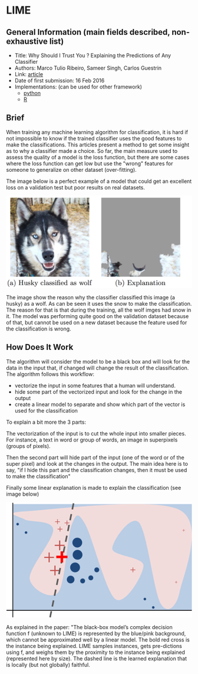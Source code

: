 # LIME

## General Information (main fields described, non-exhaustive list)

- Title: Why Should I Trust You ? Explaining the Predictions of Any Classifier
- Authors: Marco Tulio Ribeiro, Sameer Singh, Carlos Guestrin
- Link: [article](https://arxiv.org/abs/1602.04938)
- Date of first submission: 16 Feb 2016
- Implementations: (can be used for other framework)
    - [python](https://github.com/marcotcr/lime/tree/master/lime)
    - [R](https://github.com/thomasp85/lime)

## Brief

When training any machine learning algorithm for classification, it is hard if not impossible to know if the trained classifier uses the good features to make the classifications. This articles present a method to get some insight as to why a classifier made a choice.
So far, the main measure used to assess the quality of a model is the loss function, but there are some cases where the loss function can get low but use the "wrong" features for someone to generalize on other dataset (over-fitting). 

The image below is a perfect example of a model that could get an excellent loss on a validation test but poor results on real datasets.

![Husky](https://github.com/D3lt4lph4/papers/blob/master/docs/images/knowingyournetwork/LIME/husky.png?raw=true "Husky explanation")

The image show the reason why the classifier classified this image  (a husky) as a wolf. As can be seen it uses the snow to make the classification. The reason for that is that during the training, all the wolf imges had snow in it. The model was performing quite good on the validation dataset because of that, but cannot be used on a new dataset because the feature used for the classification is wrong.

## How Does It Work

The algorithm will consider the model to be a black box and will look for the data in the input that, if changed will change the result of the classification. The algorithm follows this workflow:

- vectorize the input in some features that a human will understand.
- hide some part of the vectorized input and look for the change in the output
- create a linear model to separate and show which part of the vector is used for the classification

To explain a bit more the 3 parts:

The vectorization of the input is to cut the whole input into smaller pieces. For instance, a text in word or group of words, an image in superpixels (groups of pixels).

Then the second part will hide part of the input (one of the word or of the super pixel) and look at the changes in the output. The main idea here is to say, "if I hide this part and the classification changes, then it must be used to make the classification"

Finally some linear explanation is made to explain the classification (see image below)

![Linear Separation](https://github.com/D3lt4lph4/papers/blob/master/docs/images/knowingyournetwork/LIME/separation.png?raw=true "Husky explanation")

As explained in the paper: "The black-box model’s complex decision function f (unknown to LIME) is represented by the blue/pink background, which cannot be approximated well by a linear model.  The bold red cross is the instance being explained. LIME samples instances, gets pre-dictions using f, and weighs them by the proximity to the  instance  being  explained  (represented  here by size).  The dashed line is the learned explanation that is locally (but not globally) faithful.
